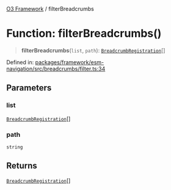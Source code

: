 [O3 Framework](../API.md) / filterBreadcrumbs

# Function: filterBreadcrumbs()

> **filterBreadcrumbs**(`list`, `path`): [`BreadcrumbRegistration`](../interfaces/BreadcrumbRegistration.md)[]

Defined in: [packages/framework/esm-navigation/src/breadcrumbs/filter.ts:34](https://github.com/openmrs/openmrs-esm-core/blob/main/packages/framework/esm-navigation/src/breadcrumbs/filter.ts#L34)

## Parameters

### list

[`BreadcrumbRegistration`](../interfaces/BreadcrumbRegistration.md)[]

### path

`string`

## Returns

[`BreadcrumbRegistration`](../interfaces/BreadcrumbRegistration.md)[]
